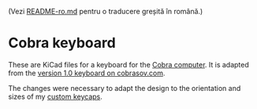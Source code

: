 (Vezi [README-ro.md](README-ro.md) pentru o traducere greșită în română.)

# Cobra keyboard

These are KiCad files for a keyboard for the [Cobra
computer](http://cobrasov.com).  It is adapted from the [version 1.0 keyboard
on cobrasov.com](http://cobrasov.com/CoBra%20Project/kbd1.0.html).

The changes were necessary to adapt the design to the orientation and sizes of
my [custom keycaps](https://github.com/tsowell/cobra-keycaps).
